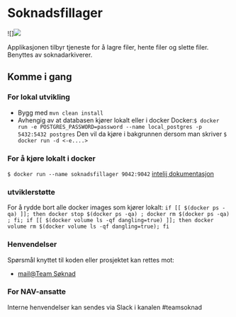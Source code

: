 Soknadsfillager
================
![]![](https://github.com/navikt/soknadsfillager/workflows/.github/workflows/main.yml/bygg-app/badge.svg)

Applikasjonen tilbyr tjeneste for å lagre filer, hente filer og slette filer.
Benyttes av soknadarkiverer.

## Komme i gang

### For lokal utvikling
* Bygg med `mvn clean install`
* Avhengig av at databasen kjører lokalt eller i docker
 Docker:`$ docker run -e POSTGRES_PASSWORD=password --name local_postgres -p 5432:5432 postgres`
Den vil da kjøre i bakgrunnen dersom man skriver
`$ docker run -d <-e....>`

### For å kjøre lokalt i docker
`$ docker run --name soknadsfillager 9042:9042`
[intelij dokumentasjon](https://www.jetbrains.com/help/idea/docker.html#)

### utviklerstøtte
For å rydde bort alle docker images som kjører lokalt:
`if [[ $(docker ps -qa) ]]; then docker stop $(docker ps -qa) ; docker rm $(docker ps -qa) ; fi; if [[ $(docker volume ls -qf dangling=true) ]]; then docker volume rm $(docker volume ls -qf dangling=true); fi`


### Henvendelser
Spørsmål knyttet til koden eller prosjektet kan rettes mot:
* [mail@Team Søknad](team-soknad@nav.no)

### For NAV-ansatte
Interne henvendelser kan sendes via Slack i kanalen #teamsoknad

